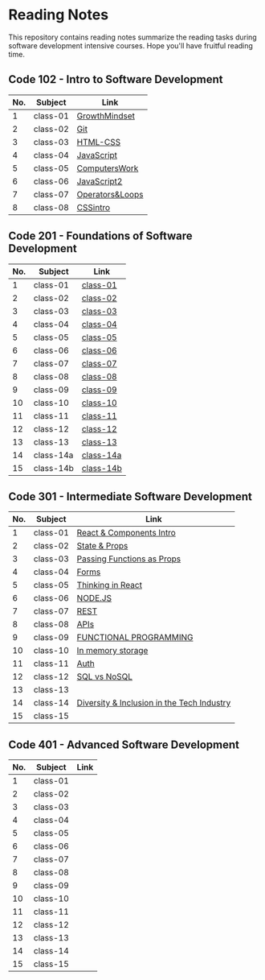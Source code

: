 # Reading Notes
This repository contains reading notes summarize the reading tasks during software development intensive courses. Hope you'll have fruitful reading time.

## Code 102 - Intro to Software Development

| No. | Subject | Link |
|-----|-----|-----|
| 1 | class-01 | [GrowthMindset](https://yousef27h.github.io/reading-notes/102/GrowthMindset.html) |
| 2 | class-02 | [Git](https://yousef27h.github.io/reading-notes/102/Git.html) |
| 3 | class-03 | [HTML-CSS](https://yousef27h.github.io/reading-notes/102/HTML-CSS.html) |
| 4 | class-04 | [JavaScript](https://yousef27h.github.io/reading-notes/102/JavaScript.html) |
| 5 | class-05 | [ComputersWork](https://yousef27h.github.io/reading-notes/102/HowComputerWorks.html) |
| 6 | class-06 | [JavaScript2](https://yousef27h.github.io/reading-notes/102/JS.html) |
| 7 | class-07 | [Operators&Loops](https://yousef27h.github.io/reading-notes/102/Operators&Loops.html) |
| 8 | class-08 | [CSSintro](https://yousef27h.github.io/reading-notes/102/CSSintroduction.html) |

## Code 201 - Foundations of Software Development

| No. | Subject | Link |
|-----|-----|-----|
| 1 | class-01 | [class-01](https://yousef27h.github.io/reading-notes/class-01.html) |
| 2 | class-02 | [class-02](https://yousef27h.github.io/reading-notes/class-02.html) |
| 3 | class-03 | [class-03](https://yousef27h.github.io/reading-notes/class-03.html) |
| 4 | class-04 | [class-04](https://yousef27h.github.io/reading-notes/class-04.html) |
| 5 | class-05 | [class-05](https://yousef27h.github.io/reading-notes/class-05.html) |
| 6 | class-06 | [class-06](https://yousef27h.github.io/reading-notes/class-06.html) |
| 7 | class-07 | [class-07](https://yousef27h.github.io/reading-notes/class-07.html) |
| 8 | class-08 | [class-08](https://yousef27h.github.io/reading-notes/class-08.html) |
| 9 | class-09 | [class-09](https://yousef27h.github.io/reading-notes/class-09.html) |
| 10 | class-10 | [class-10](https://yousef27h.github.io/reading-notes/class-10.html) |
| 11 | class-11 | [class-11](https://yousef27h.github.io/reading-notes/class-11.html) |
| 12 | class-12 | [class-12](https://yousef27h.github.io/reading-notes/class-12.html) |
| 13 | class-13 | [class-13](https://yousef27h.github.io/reading-notes/class-13.html) |
| 14 | class-14a | [class-14a](https://yousef27h.github.io/reading-notes/class-14a.html) |
| 15 | class-14b | [class-14b](https://yousef27h.github.io/reading-notes/class-14b.html) |

## Code 301 - Intermediate Software Development

| No. | Subject | Link |
|-----|-----|-----|
| 1 | class-01 | [React & Components Intro](https://yousef27h.github.io/reading-notes/301/class-01.html)|
| 2 | class-02 | [State & Props](https://yousef27h.github.io/reading-notes/301/class-02.html)|
| 3 | class-03 | [Passing Functions as Props](https://yousef27h.github.io/reading-notes/301/class-03.html)|
| 4 | class-04 | [Forms](https://yousef27h.github.io/reading-notes/301/class-04.html)|
| 5 | class-05 | [Thinking in React](https://yousef27h.github.io/reading-notes/301/class-05.html)|
| 6 | class-06 | [NODE.JS](https://yousef27h.github.io/reading-notes/301/class-06.html) |
| 7 | class-07 | [REST](https://yousef27h.github.io/reading-notes/301/class-07.html)|
| 8 | class-08 | [APIs](https://yousef27h.github.io/reading-notes/301/class-08.html)|
| 9 | class-09 | [FUNCTIONAL PROGRAMMING](https://yousef27h.github.io/reading-notes/301/class-09.html) |
| 10 | class-10 | [In memory storage](https://yousef27h.github.io/reading-notes/301/class-10.html) |
| 11 | class-11 | [Auth](https://yousef27h.github.io/reading-notes/301/class-11.html) |
| 12 | class-12 | [SQL vs NoSQL](https://yousef27h.github.io/reading-notes/301/class-12.html) |
| 13 | class-13 | |
| 14 | class-14 | [Diversity & Inclusion in the Tech Industry](https://yousef27h.github.io/reading-notes/301/class-14.html)|
| 15 | class-15 | |

## Code 401 - Advanced Software Development

| No. | Subject | Link |
|-----|-----|-----|
| 1 | class-01 | |
| 2 | class-02 | |
| 3 | class-03 | |
| 4 | class-04 | |
| 5 | class-05 | |
| 6 | class-06 | |
| 7 | class-07 | |
| 8 | class-08 | |
| 9 | class-09 | |
| 10 | class-10 | |
| 11 | class-11 | |
| 12 | class-12 | |
| 13 | class-13 | |
| 14 | class-14 | |
| 15 | class-15 | |